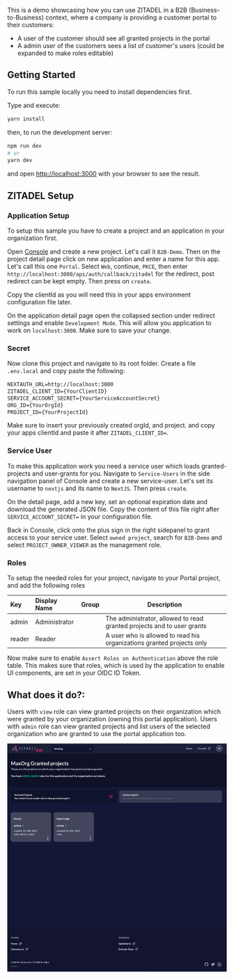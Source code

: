 This is a demo showcasing how you can use ZITADEL in a B2B (Business-to-Business) context, where a company is providing a customer portal to their customers:

- A user of the customer should see all granted projects in the portal
- A admin user of the customers sees a list of customer's users (could be expanded to make roles editable)

## Getting Started

To run this sample locally you need to install dependencies first.

Type and execute:

```bash
yarn install
```

then, to run the development server:

```bash
npm run dev
# or
yarn dev
```

and open [http://localhost:3000](http://localhost:3000) with your browser to see the result.

## ZITADEL Setup

### Application Setup

To setup this sample you have to create a project and an application in your organization first.

Open [Console](https://console.zitadel.ch/projects) and create a new project. Let's call it `B2B-Demo`.
Then on the project detail page click on new application and enter a name for this app. Let's call this one `Portal`. Select `Web`, continue, `PKCE`, then enter `http://localhost:3000/api/auth/callback/zitadel` for the redirect, post redirect can be kept empty. Then press on `create`.

Copy the clientId as you will need this in your apps environment configuration file later.

On the application detail page open the collapsed section under redirect settings and enable `Development Mode`. This will allow you application to work on `localhost:3000`. Make sure to save your change.

### Secret

Now clone this project and navigate to its root folder. Create a file `.env.local` and copy paste the following:

```
NEXTAUTH_URL=http://localhost:3000
ZITADEL_CLIENT_ID={YourClientID}
SERVICE_ACCOUNT_SECRET={YourServiceAccountSecret}
ORG_ID={YourOrgId}
PROJECT_ID={YourProjectId}
```

Make sure to insert your previously created orgId, and project.
and copy your apps clientId and paste it after `ZITADEL_CLIENT_ID=`.

### Service User

To make this application work you need a service user which loads granted-projects and user-grants for you.
Navigate to `Service-Users` in the side navigation panel of Console and create a new service-user.
Let's set its username to `nextjs` and its name to `NextJS`. Then press `create`.

On the detail page, add a new key, set an optional expiration date and download the generated JSON file.
Copy the content of this file right after `SERVICE_ACCOUNT_SECRET=` in your configuration file.

Back in Console, click onto the plus sign in the right sidepanel to grant access to your service user.
Select `owned project`, search for `B2B-Demo` and select `PROJECT_OWNER_VIEWER` as the management role.

### Roles

To setup the needed roles for your project, navigate to your Portal project, and add the following roles

| Key    | Display Name  | Group | Description                                                            |
| :----- | :------------ | :---- | ---------------------------------------------------------------------- |
| admin  | Administrator |       | The administrator, allowed to read granted projects and to user grants |
| reader | Reader        |       | A user who is allowed to read his organizations granted projects only  |

Now make sure to enable `Assert Roles on Authentication` above the role table. This makes sure that roles, which is used by the application to enable UI components, are set in your OIDC ID Token.

## What does it do?:

Users with `view` role can view granted projects on their organization which were granted by your organization (owning this portal application).
Users with `admin` role can view granted projects and list users of the selected organization who are granted to use the portal application too.

![app screen](./public/screenshot.png)
